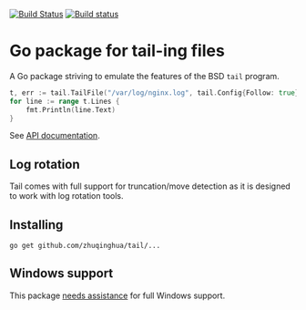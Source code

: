 [![Build Status](https://travis-ci.org/hpcloud/tail.svg)](https://travis-ci.org/hpcloud/tail)
[![Build status](https://ci.appveyor.com/api/projects/status/vrl3paf9md0a7bgk/branch/master?svg=true)](https://ci.appveyor.com/project/Nino-K/tail/branch/master)

# Go package for tail-ing files

A Go package striving to emulate the features of the BSD `tail` program. 

```Go
t, err := tail.TailFile("/var/log/nginx.log", tail.Config{Follow: true})
for line := range t.Lines {
    fmt.Println(line.Text)
}
```

See [API documentation](http://godoc.org/github.com/zhuqinghua/tail).

## Log rotation

Tail comes with full support for truncation/move detection as it is
designed to work with log rotation tools.

## Installing

    go get github.com/zhuqinghua/tail/...

## Windows support

This package [needs assistance](https://github.com/zhuqinghua/tail/labels/Windows) for full Windows support.
